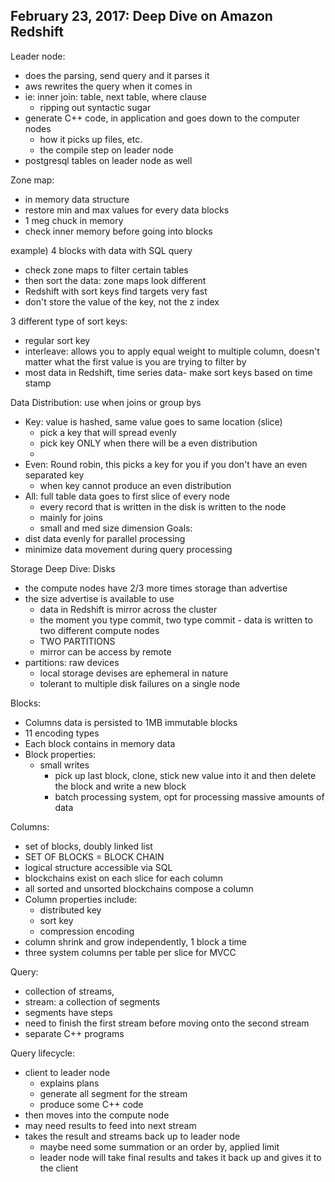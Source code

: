 ## February 23, 2017: Deep Dive on Amazon Redshift ##

Leader node:
  - does the parsing, send query and it parses it
  - aws rewrites the query when it comes in
  - ie: inner join: table, next table, where clause
    - ripping out syntactic sugar
  - generate C++ code, in application and goes down to the computer nodes
    - how it picks up files, etc.
    - the compile step on leader node
  - postgresql tables on leader node as well

Zone map:
  - in memory data structure
  - restore min and max values for every data blocks
  - 1 meg chuck in memory
  - check inner memory before going into blocks

example) 4 blocks with data with SQL query
  - check zone maps to filter certain tables
  - then sort the data: zone maps look different
  - Redshift with sort keys find targets very fast
  - don't store the value of the key, not the z index

3 different type of sort keys:
  - regular sort key
  - interleave: allows you to apply equal weight to multiple column, doesn't matter what the first value is you are trying to filter by
  - most data in Redshift, time series data- make sort keys based on time stamp

Data Distribution: use when joins or group bys
  - Key: value is hashed, same value goes to same location (slice)
    - pick a key that will spread evenly
    - pick key ONLY when there will be a even distribution
    -
  - Even: Round robin, this picks a key for you if you don't have an even separated key
    - when key cannot produce an even distribution
  - All: full table data goes to first slice of every node
    - every record that is written in the disk is written to the node
    - mainly for joins
    - small and med size dimension
Goals:
  - dist data evenly for parallel processing
  - minimize data movement during query processing

Storage Deep Dive: Disks
  - the compute nodes have 2/3 more times storage than advertise
  - the size advertise is available to use
    - data in Redshift is mirror across the cluster
    - the moment you type commit, two type commit - data is written to two different compute nodes
    - TWO PARTITIONS
    - mirror can be access by remote
  - partitions: raw devices
    - local storage devises are ephemeral in nature
    - tolerant to multiple disk failures on a single node

Blocks:
  - Columns data is persisted to 1MB immutable blocks
  - 11 encoding types
  - Each block contains in memory data
  - Block properties:
    - small writes
      - pick up last block, clone, stick new value into it and then delete the block and write a new block
      - batch processing system, opt for processing massive amounts of data

Columns:
  - set of blocks, doubly linked list
  - SET OF BLOCKS = BLOCK CHAIN
  - logical structure accessible via SQL
  - blockchains exist on each slice for each column
  - all sorted and unsorted blockchains compose a column
  - Column properties include:
    - distributed key
    - sort key
    - compression encoding
  - column shrink and grow independently, 1 block a time
  - three system columns per table per slice for MVCC


Query:
  - collection of streams,
  - stream: a collection of segments
  - segments have steps
  - need to finish the first stream before moving onto the second stream
  - separate C++ programs

Query lifecycle:
  - client to leader node
    - explains plans
    - generate all segment for the stream
    - produce some C++ code
  - then moves into the compute node
  - may need results to feed into next stream
  - takes the result and streams back up to leader node
    - maybe need some summation or an order by, applied limit
    - leader node will take final results and takes it back up and gives it to the client














